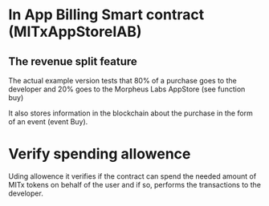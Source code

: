 # In App Billing Smart contract (MITxAppStoreIAB)

 ## The revenue split feature
 
 The actual example version tests that 80% of a purchase goes to the developer and 20% goes to the Morpheus Labs AppStore (see function buy)
 
 It also stores information in the blockchain about the purchase in the form of an event (event Buy).

 # Verify spending allowence
 Uding allowence it verifies if the contract can spend the needed amount of MITx tokens on behalf of the user and if so, performs the transactions to the developer.